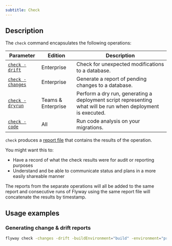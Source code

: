 ```yaml
---
subtitle: Check
---
```


## Description

The `check` command encapsulates the following operations:

| Parameter                                          | Edition            | Description                                                                                                  |
|----------------------------------------------------|--------------------|--------------------------------------------------------------------------------------------------------------|
| [`check -drift`](<Commands/Check/Check Drift>)     | Enterprise         | Check for unexpected modifications to a database.                                                            |
| [`check -changes`](<Commands/Check/Check Changes>) | Enterprise         | Generate a report of pending changes to a database.                                                          |
| [`check -dryrun`](<Commands/Check/Check DryRun>)   | Teams & Enterprise | Perform a dry run, generating a deployment script representing what will be run when deployment is executed. |
| [`check -code`](<Commands/Check/Check Code>)       | All                | Run code analysis on your migrations.                                                                        |

`check` produces a [report file](<Configuration\Flyway Namespace\Flyway Report Filename Setting>) that contains the results of the operation.

 You might want this to:
 * Have a record of what the check results were for audit or reporting purposes
 * Understand and be able to communicate status and plans in a more easily shareable manner

The reports from the separate operations will all be added to the same report and consecutive runs of Flyway using the same report file will concatenate the results by timestamp. 

## Usage examples

### Generating change & drift reports

```bash
flyway check -changes -drift -buildEnvironment="build" -environment="production"
```


